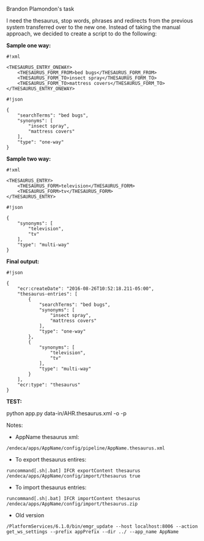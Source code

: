 Brandon Plamondon's task

I need the thesaurus, stop words, phrases and redirects from the previous system transferred over to the new one.
Instead of taking the manual approach, we decided to create a script to do the following:

**Sample one way:**

```
#!xml

<THESAURUS_ENTRY_ONEWAY>
	<THESAURUS_FORM_FROM>bed bugs</THESAURUS_FORM_FROM>
	<THESAURUS_FORM_TO>insect spray</THESAURUS_FORM_TO>
	<THESAURUS_FORM_TO>mattress covers</THESAURUS_FORM_TO>
</THESAURUS_ENTRY_ONEWAY>
```

```
#!json

{
    "searchTerms": "bed bugs",
    "synonyms": [
    	"insect spray", 
    	"mattress covers"
	],
    "type": "one-way"
}
```


**Sample two way:**

```
#!xml

<THESAURUS_ENTRY>
	<THESAURUS_FORM>television</THESAURUS_FORM>
	<THESAURUS_FORM>tv</THESAURUS_FORM>
</THESAURUS_ENTRY>
```



```
#!json

{
    "synonyms": [
        "television",
        "tv"
    ],
    "type": "multi-way"
}
```


**Final output:**

```
#!json

{
    "ecr:createDate": "2016-08-26T10:52:18.211-05:00",
    "thesaurus-entries": [
	    {
		    "searchTerms": "bed bugs",
		    "synonyms": [
		    	"insect spray", 
		    	"mattress covers"
			],
		    "type": "one-way"
		},
		{
		    "synonyms": [
		        "television",
		        "tv"
		    ],
		    "type": "multi-way"
		}
    ],	
    "ecr:type": "thesaurus"
}
```

**TEST:**

python app.py data-in/AHR.thesaurus.xml -o -p

Notes:

* AppName thesaurus xml: 
``` 
/endeca/apps/AppName/config/pipeline/AppName.thesaurus.xml
```
* To export thesaurus entires: 

``` 
runcommand[.sh|.bat] IFCR exportContent thesaurus /endeca/apps/AppName/config/import/thesaurus true
```
* To import thesaurus entries: 
```
runcommand[.sh|.bat] IFCR importContent thesaurus /endeca/apps/AppName/config/import/thesaurus.zip
```

* Old version
```
/PlatformServices/6.1.0/bin/emgr_update --host localhost:8006 --action get_ws_settings --prefix appPrefix --dir ../ --app_name AppName
```
